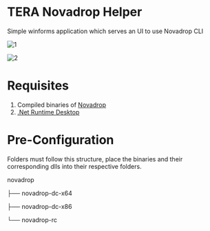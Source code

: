 # TERA Novadrop Helper
Simple winforms application which serves an UI to use Novadrop CLI

![1](https://i.ibb.co/LdT8VV0/Screenshot-135.png)

![2](https://i.ibb.co/9r8XpnY/Screenshot-136.png)

# Requisites

1. Compiled binaries of [Novadrop](https://github.com/vezel-dev/novadrop)
2. [.Net Runtime Desktop](https://dotnet.microsoft.com/en-us/download/dotnet/thank-you/runtime-desktop-6.0.14-windows-x64-installer)

# Pre-Configuration

Folders must follow this structure, place the binaries and their corresponding dlls into their respective folders.

novadrop
  
├── novadrop-dc-x64
  
├── novadrop-dc-x86
  
└── novadrop-rc
